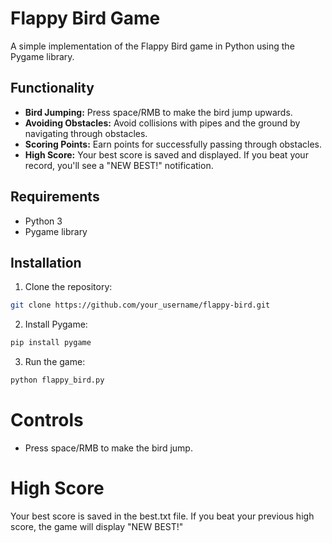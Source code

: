 # Flappy Bird Game

A simple implementation of the Flappy Bird game in Python using the Pygame library.

## Functionality

- **Bird Jumping:** Press space/RMB to make the bird jump upwards.
- **Avoiding Obstacles:** Avoid collisions with pipes and the ground by navigating through obstacles.
- **Scoring Points:** Earn points for successfully passing through obstacles.
- **High Score:** Your best score is saved and displayed. If you beat your record, you'll see a "NEW BEST!" notification.

## Requirements

- Python 3
- Pygame library

## Installation

1. Clone the repository:

```bash
git clone https://github.com/your_username/flappy-bird.git
```
2. Install Pygame: 
```bash
pip install pygame
```
3.   Run the game:
```bash
python flappy_bird.py
```
   
# Controls
 
- Press space/RMB to make the bird jump.

# High Score

Your best score is saved in the best.txt file. If you beat your previous high score, the game will display "NEW BEST!"

